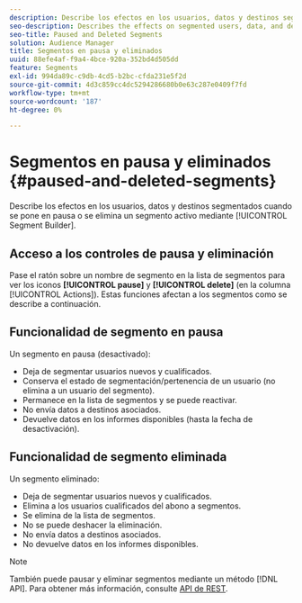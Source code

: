 ```yaml
---
description: Describe los efectos en los usuarios, datos y destinos segmentados cuando pone en pausa o elimina un segmento activo mediante el Generador de segmentos.
seo-description: Describes the effects on segmented users, data, and destinations when you pause or delete an active segment using Segment Builder.
seo-title: Paused and Deleted Segments
solution: Audience Manager
title: Segmentos en pausa y eliminados
uuid: 88efe4af-f9a4-4bce-920a-352bd4d505dd
feature: Segments
exl-id: 994da89c-c9db-4cd5-b2bc-cfda231e5f2d
source-git-commit: 4d3c859cc4dc5294286680b0e63c287e0409f7fd
workflow-type: tm+mt
source-wordcount: '187'
ht-degree: 0%

---
```


# Segmentos en pausa y eliminados {#paused-and-deleted-segments}

Describe los efectos en los usuarios, datos y destinos segmentados cuando se pone en pausa o se elimina un segmento activo mediante [!UICONTROL Segment Builder].

## Acceso a los controles de pausa y eliminación

Pase el ratón sobre un nombre de segmento en la lista de segmentos para ver los iconos **[!UICONTROL pause]** y **[!UICONTROL delete]** (en la columna [!UICONTROL Actions]). Estas funciones afectan a los segmentos como se describe a continuación.

## Funcionalidad de segmento en pausa

Un segmento en pausa (desactivado):

* Deja de segmentar usuarios nuevos y cualificados.
* Conserva el estado de segmentación/pertenencia de un usuario (no elimina a un usuario del segmento).
* Permanece en la lista de segmentos y se puede reactivar.
* No envía datos a destinos asociados.
* Devuelve datos en los informes disponibles (hasta la fecha de desactivación).

## Funcionalidad de segmento eliminada

Un segmento eliminado:

* Deja de segmentar usuarios nuevos y cualificados.
* Elimina a los usuarios cualificados del abono a segmentos.
* Se elimina de la lista de segmentos.
* No se puede deshacer la eliminación.
* No envía datos a destinos asociados.
* No devuelve datos en los informes disponibles.

>[!NOTE]
>
>También puede pausar y eliminar segmentos mediante un método [!DNL API]. Para obtener más información, consulte [API de REST](../../api/rest-api-main/rest-api-main.md).
